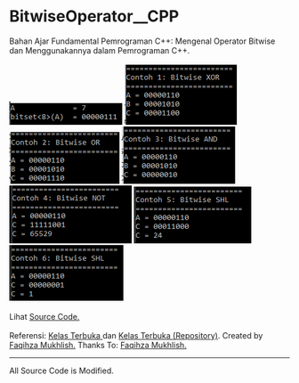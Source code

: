 # BitwiseOperator__CPP
Bahan Ajar Fundamental Pemrograman C++: Mengenal Operator Bitwise dan Menggunakannya dalam Pemrograman C++.<br><br>
<img src="https://github.com/RizkyKhapidsyah/BitwiseOperator__CPP/blob/master/Results/001.PNG">
<img src="https://github.com/RizkyKhapidsyah/BitwiseOperator__CPP/blob/master/Results/002.PNG">
<img src="https://github.com/RizkyKhapidsyah/BitwiseOperator__CPP/blob/master/Results/003.PNG">
<img src="https://github.com/RizkyKhapidsyah/BitwiseOperator__CPP/blob/master/Results/004.PNG">
<img src="https://github.com/RizkyKhapidsyah/BitwiseOperator__CPP/blob/master/Results/005.PNG">
<img src="https://github.com/RizkyKhapidsyah/BitwiseOperator__CPP/blob/master/Results/006.PNG">
<img src="https://github.com/RizkyKhapidsyah/BitwiseOperator__CPP/blob/master/Results/007.PNG"><br><br>
Lihat <a href="https://github.com/RizkyKhapidsyah/BitwiseOperator__CPP/blob/master/Source.cpp">Source Code.</a><br><br>
Referensi: <a href="https://www.youtube.com/user/faqihzamukhlish"> Kelas Terbuka </a> dan <a href="https://github.com/kelasterbuka"> Kelas Terbuka (Repository)</a>. Created by <a href="https://github.com/faqihza">Faqihza Mukhlish.</a> Thanks To: <a href="https://www.youtube.com/channel/UCRGHjysoCemh4y7tCJQs30w/about">Faqihza Mukhlish.</a><br>

-----
All Source Code is Modified.
